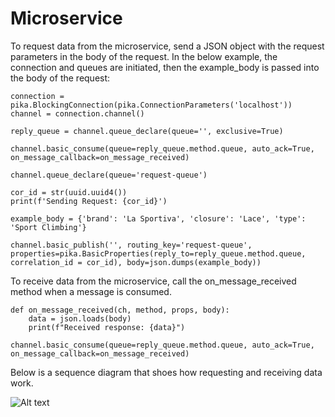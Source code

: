 # Microservice

To request data from the microservice, send a JSON object with the request parameters in the body of the request.  In the below example, the connection and queues are initiated, then the example_body is passed into the body of the request: 
    
    connection = pika.BlockingConnection(pika.ConnectionParameters('localhost'))
    channel = connection.channel()
    
    reply_queue = channel.queue_declare(queue='', exclusive=True)
    
    channel.basic_consume(queue=reply_queue.method.queue, auto_ack=True, on_message_callback=on_message_received)
    
    channel.queue_declare(queue='request-queue')
    
    cor_id = str(uuid.uuid4())
    print(f'Sending Request: {cor_id}')
    
    example_body = {'brand': 'La Sportiva', 'closure': 'Lace', 'type': 'Sport Climbing'}

    channel.basic_publish('', routing_key='request-queue', properties=pika.BasicProperties(reply_to=reply_queue.method.queue, correlation_id = cor_id), body=json.dumps(example_body))


To receive data from the microservice, call the on_message_received method when a message is consumed.  

    def on_message_received(ch, method, props, body):
        data = json.loads(body)
        print(f"Received response: {data}")
    
    channel.basic_consume(queue=reply_queue.method.queue, auto_ack=True, on_message_callback=on_message_received)


Below is a sequence diagram that shoes how requesting and receiving data work.  

<img src="/ULM sequence diagram.jpg" alt="Alt text" title="Optional title">
